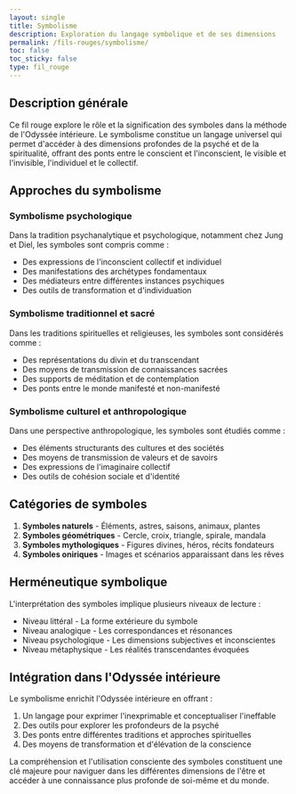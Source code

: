 ```yaml
---
layout: single
title: Symbolisme
description: Exploration du langage symbolique et de ses dimensions
permalink: /fils-rouges/symbolisme/
toc: false
toc_sticky: false
type: fil_rouge
---
```

## Description générale

Ce fil rouge explore le rôle et la signification des symboles dans la méthode de l'Odyssée intérieure. Le symbolisme constitue un langage universel qui permet d'accéder à des dimensions profondes de la psyché et de la spiritualité, offrant des ponts entre le conscient et l'inconscient, le visible et l'invisible, l'individuel et le collectif.

## Approches du symbolisme

### Symbolisme psychologique

Dans la tradition psychanalytique et psychologique, notamment chez Jung et Diel, les symboles sont compris comme :
- Des expressions de l'inconscient collectif et individuel
- Des manifestations des archétypes fondamentaux
- Des médiateurs entre différentes instances psychiques
- Des outils de transformation et d'individuation

### Symbolisme traditionnel et sacré

Dans les traditions spirituelles et religieuses, les symboles sont considérés comme :
- Des représentations du divin et du transcendant
- Des moyens de transmission de connaissances sacrées
- Des supports de méditation et de contemplation
- Des ponts entre le monde manifesté et non-manifesté

### Symbolisme culturel et anthropologique

Dans une perspective anthropologique, les symboles sont étudiés comme :
- Des éléments structurants des cultures et des sociétés
- Des moyens de transmission de valeurs et de savoirs
- Des expressions de l'imaginaire collectif
- Des outils de cohésion sociale et d'identité

## Catégories de symboles

1. **Symboles naturels** - Éléments, astres, saisons, animaux, plantes
2. **Symboles géométriques** - Cercle, croix, triangle, spirale, mandala
3. **Symboles mythologiques** - Figures divines, héros, récits fondateurs
4. **Symboles oniriques** - Images et scénarios apparaissant dans les rêves

## Herméneutique symbolique

L'interprétation des symboles implique plusieurs niveaux de lecture :
- Niveau littéral - La forme extérieure du symbole
- Niveau analogique - Les correspondances et résonances
- Niveau psychologique - Les dimensions subjectives et inconscientes
- Niveau métaphysique - Les réalités transcendantes évoquées

## Intégration dans l'Odyssée intérieure

Le symbolisme enrichit l'Odyssée intérieure en offrant :
1. Un langage pour exprimer l'inexprimable et conceptualiser l'ineffable
2. Des outils pour explorer les profondeurs de la psyché
3. Des ponts entre différentes traditions et approches spirituelles
4. Des moyens de transformation et d'élévation de la conscience

La compréhension et l'utilisation consciente des symboles constituent une clé majeure pour naviguer dans les différentes dimensions de l'être et accéder à une connaissance plus profonde de soi-même et du monde.
